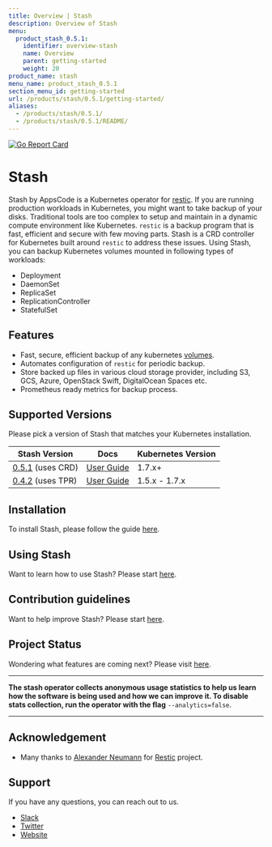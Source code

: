 ```yaml
---
title: Overview | Stash
description: Overview of Stash
menu:
  product_stash_0.5.1:
    identifier: overview-stash
    name: Overview
    parent: getting-started
    weight: 20
product_name: stash
menu_name: product_stash_0.5.1
section_menu_id: getting-started
url: /products/stash/0.5.1/getting-started/
aliases:
  - /products/stash/0.5.1/
  - /products/stash/0.5.1/README/
---
```


[![Go Report Card](https://goreportcard.com/badge/github.com/appscode/stash)](https://goreportcard.com/report/github.com/appscode/stash)

# Stash
 Stash by AppsCode is a Kubernetes operator for [restic](https://github.com/restic/restic). If you are running production workloads in Kubernetes, you might want to take backup of your disks. Traditional tools are too complex to setup and maintain in a dynamic compute environment like Kubernetes. `restic` is a backup program that is fast, efficient and secure with few moving parts. Stash is a CRD controller for Kubernetes built around `restic` to address these issues. Using Stash, you can backup Kubernetes volumes mounted in following types of workloads:
- Deployment
- DaemonSet
- ReplicaSet
- ReplicationController
- StatefulSet

## Features
 - Fast, secure, efficient backup of any kubernetes [volumes](https://kubernetes.io/docs/concepts/storage/volumes/).
 - Automates configuration of `restic` for periodic backup.
 - Store backed up files in various cloud storage provider, including S3, GCS, Azure, OpenStack Swift, DigitalOcean Spaces etc.
 - Prometheus ready metrics for backup process.

## Supported Versions
Please pick a version of Stash that matches your Kubernetes installation.

| Stash Version                                                            | Docs                                                                  | Kubernetes Version |
|--------------------------------------------------------------------------|-----------------------------------------------------------------------|--------------------|
| [0.5.1](https://github.com/appscode/stash/releases/tag/0.5.1) (uses CRD) | [User Guide](https://github.com/appscode/stash/tree/0.5.1/docs) | 1.7.x+             |
| [0.4.2](https://github.com/appscode/stash/releases/tag/0.4.2) (uses TPR) | [User Guide](https://github.com/appscode/stash/tree/0.4.2/docs) | 1.5.x - 1.7.x      |

## Installation
To install Stash, please follow the guide [here](/docs/install.md).

## Using Stash
Want to learn how to use Stash? Please start [here](/docs/tutorial.md).

## Contribution guidelines
Want to help improve Stash? Please start [here](/CONTRIBUTING.md).

## Project Status
Wondering what features are coming next? Please visit [here](/ROADMAP.md).

---

**The stash operator collects anonymous usage statistics to help us learn how the software is being used and how we can improve it. To disable stats collection, run the operator with the flag** `--analytics=false`.

---

## Acknowledgement
 - Many thanks to [Alexander Neumann](https://github.com/fd0) for [Restic](https://github.com/restic/restic) project.

## Support
If you have any questions, you can reach out to us.
* [Slack](https://slack.appscode.com)
* [Twitter](https://twitter.com/AppsCodeHQ)
* [Website](https://appscode.com)
